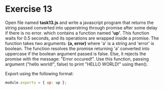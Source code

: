 # Exercise 13


Open file named **task13.js** and write a javascript program that returns the string passed converted
into upperstring through promise after some delay if there is no error.
which contains a function named **'up'**. 
This function waits for 0.5 seconds, and its operations are wrapped inside a promise. 
The function takes two arguments: **(a, error)** where 'a' is a string and 'error' is boolean. 
The function resolves the promise returning 'a' converted into uppercase if the boolean argument passed is false.
 Else, it rejects the promise with the message: "Error occured!".
Use this function, passing argument ("hello world!", false) to print "HELLO WORLD!" using then().

Export using the following format:

```js
module.exports = { up: up };
```
